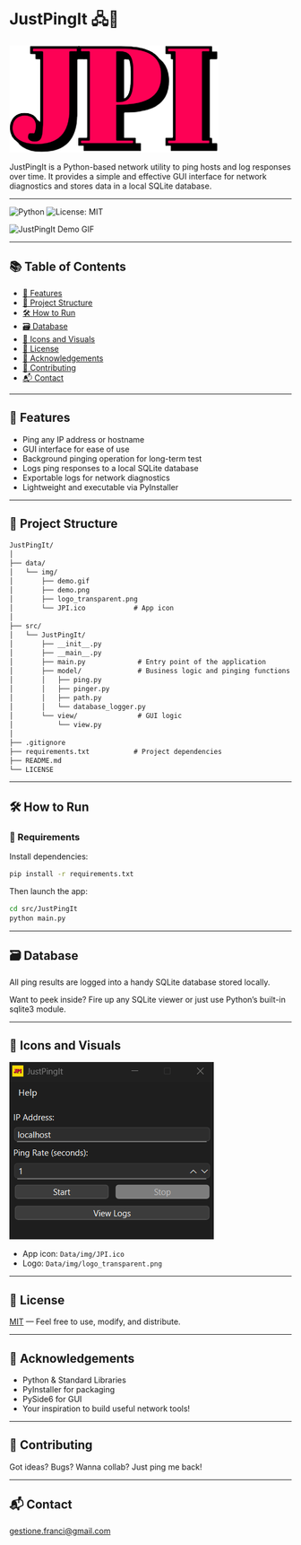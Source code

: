 # JustPingIt 🖧📶 
![JustPingIt](./data/img/logo_transparent.png)

JustPingIt is a Python-based network utility to ping hosts and log responses over time. 
It provides a simple and effective GUI interface for network diagnostics and stores data in a local SQLite database.

---

![Python](https://img.shields.io/badge/python-3.11.9%2B-blue)
![License: MIT](https://img.shields.io/badge/license-MIT-green)

![JustPingIt Demo GIF](./data/img/demo.gif)

---

## 📚 Table of Contents

- [🚀 Features](#-features)
- [🧱 Project Structure](#-project-structure)
- [🛠️ How to Run](#️-how-to-run)
- [🗃️ Database](#-database)
- [🎨 Icons and Visuals](#-icons-and-visuals)
- [📄 License](#-license)
- [🙌 Acknowledgements](#-acknowledgements)
- [🤝 Contributing](#-contributing)
- [📬 Contact](#-contact)

---

## 🚀 Features

- Ping any IP address or hostname
- GUI interface for ease of use
- Background pinging operation for long-term test
- Logs ping responses to a local SQLite database
- Exportable logs for network diagnostics
- Lightweight and executable via PyInstaller

---

## 🧱 Project Structure

```
JustPingIt/
│
├── data/
│   └── img/
│       ├── demo.gif
│       ├── demo.png
│       ├── logo_transparent.png
│       └── JPI.ico            # App icon
│
├── src/
│   └── JustPingIt/
│       ├── __init__.py
│       ├── __main__.py
│       ├── main.py             # Entry point of the application
│       ├── model/              # Business logic and pinging functions
│       │   ├── ping.py
│       │   ├── pinger.py
│       │   ├── path.py
│       │   └── database_logger.py
│       └── view/               # GUI logic
│           └── view.py
│
├── .gitignore
├── requirements.txt           # Project dependencies
├── README.md
└── LICENSE
```

---

## 🛠️ How to Run

### 🔧 Requirements

Install dependencies:

```bash
pip install -r requirements.txt
```

Then launch the app:

```bash
cd src/JustPingIt
python main.py
```

---


## 🗃️ Database

All ping results are logged into a handy SQLite database stored locally.

Want to peek inside? Fire up any SQLite viewer or just use Python’s built-in sqlite3 module.

---

## 🎨 Icons and Visuals

![JustPingIt Demo](./data/img/demo.png)

- App icon: `Data/img/JPI.ico`
- Logo: `Data/img/logo_transparent.png`

---

## 📄 License

[MIT](LICENSE) — Feel free to use, modify, and distribute.

---

## 🙌 Acknowledgements

- Python & Standard Libraries
- PyInstaller for packaging
- PySide6 for GUI
- Your inspiration to build useful network tools!

---

## 🤝 Contributing

Got ideas? Bugs? Wanna collab? Just ping me back!

---

## 📬 Contact

gestione.franci@gmail.com
